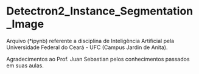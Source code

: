 # Detectron2_Instance_Segmentation_Image

Arquivo (*ipynb) referente a disciplina de Inteligência Artificial pela Universidade Federal do Ceará - UFC (Campus Jardin de Anita).

Agradecimentos ao Prof. Juan Sebastian pelos conhecimentos passados em suas aulas.
